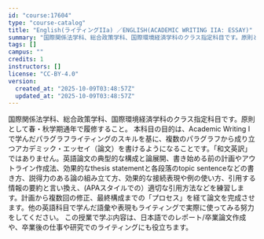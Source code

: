 ```yaml
---
id: "course:17604"
type: "course-catalog"
title: "English(ライティングIIa) ／ENGLISH(ACADEMIC WRITING IIA: ESSAY)"
summary: "国際関係法学科、総合政策学科、国際環境経済学科のクラス指定科目です。原則として春・秋学期通年で履修すること。 本科目の目的は、Academic Writing I で学んだパラグラフライティングのスキルを基に、複数のパラグラフから成り立つア…"
tags: []
campus: ""
credits: 1
instructors: []
license: "CC-BY-4.0"
version:
  created_at: "2025-10-09T03:48:57Z"
  updated_at: "2025-10-09T03:48:57Z"
---
```

国際関係法学科、総合政策学科、国際環境経済学科のクラス指定科目です。原則として春・秋学期通年で履修すること。 本科目の目的は、Academic Writing I で学んだパラグラフライティングのスキルを基に、複数のパラグラフから成り立つアカデミック・エッセイ（論文）を書けるようになることです。「和文英訳」ではありません。英語論文の典型的な構成と論展開、書き始める前の計画やアウトライン作成法、効果的なthesis statementと各段落のtopic sentenceなどの書き方、説得力のある論の組み立て方、効果的な接続表現や例の使い方、引用する情報の要約と言い換え、(APAスタイルでの）適切な引用方法などを練習します。計画から複数回の修正、最終構成までの「プロセス」を経て論文を完成させます。他の英語科目で学んだ語彙や表現もライティングで実際に使ってみる努力をしてください。 この授業で学ぶ内容は、日本語でのレポート/卒業論文作成や、卒業後の仕事や研究でのライティングにも役立ちます。
